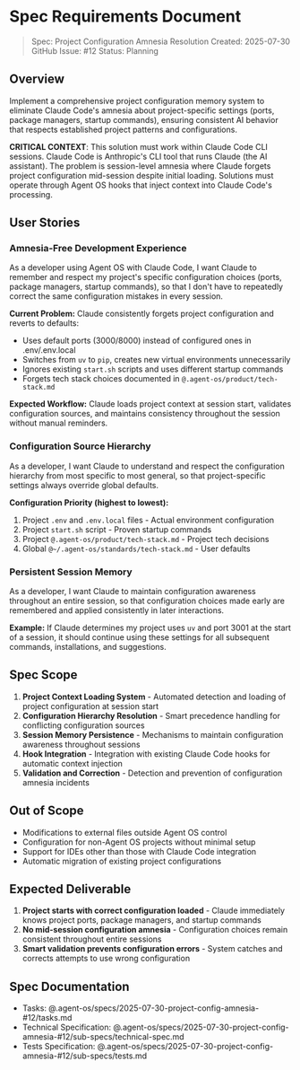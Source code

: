 # Spec Requirements Document

> Spec: Project Configuration Amnesia Resolution
> Created: 2025-07-30
> GitHub Issue: #12
> Status: Planning

## Overview

Implement a comprehensive project configuration memory system to eliminate Claude Code's amnesia about project-specific settings (ports, package managers, startup commands), ensuring consistent AI behavior that respects established project patterns and configurations.

**CRITICAL CONTEXT**: This solution must work within Claude Code CLI sessions. Claude Code is Anthropic's CLI tool that runs Claude (the AI assistant). The problem is session-level amnesia where Claude forgets project configuration mid-session despite initial loading. Solutions must operate through Agent OS hooks that inject context into Claude Code's processing.

## User Stories

### Amnesia-Free Development Experience

As a developer using Agent OS with Claude Code, I want Claude to remember and respect my project's specific configuration choices (ports, package managers, startup commands), so that I don't have to repeatedly correct the same configuration mistakes in every session.

**Current Problem:** Claude consistently forgets project configuration and reverts to defaults:
- Uses default ports (3000/8000) instead of configured ones in .env/.env.local
- Switches from `uv` to `pip`, creates new virtual environments unnecessarily
- Ignores existing `start.sh` scripts and uses different startup commands
- Forgets tech stack choices documented in `@.agent-os/product/tech-stack.md`

**Expected Workflow:** Claude loads project context at session start, validates configuration sources, and maintains consistency throughout the session without manual reminders.

### Configuration Source Hierarchy

As a developer, I want Claude to understand and respect the configuration hierarchy from most specific to most general, so that project-specific settings always override global defaults.

**Configuration Priority (highest to lowest):**
1. Project `.env` and `.env.local` files - Actual environment configuration
2. Project `start.sh` script - Proven startup commands  
3. Project `@.agent-os/product/tech-stack.md` - Project tech decisions
4. Global `@~/.agent-os/standards/tech-stack.md` - User defaults

### Persistent Session Memory

As a developer, I want Claude to maintain configuration awareness throughout an entire session, so that configuration choices made early are remembered and applied consistently in later interactions.

**Example:** If Claude determines my project uses `uv` and port 3001 at the start of a session, it should continue using these settings for all subsequent commands, installations, and suggestions.

## Spec Scope

1. **Project Context Loading System** - Automated detection and loading of project configuration at session start
2. **Configuration Hierarchy Resolution** - Smart precedence handling for conflicting configuration sources  
3. **Session Memory Persistence** - Mechanisms to maintain configuration awareness throughout sessions
4. **Hook Integration** - Integration with existing Claude Code hooks for automatic context injection
5. **Validation and Correction** - Detection and prevention of configuration amnesia incidents

## Out of Scope

- Modifications to external files outside Agent OS control
- Configuration for non-Agent OS projects without minimal setup
- Support for IDEs other than those with Claude Code integration
- Automatic migration of existing project configurations

## Expected Deliverable

1. **Project starts with correct configuration loaded** - Claude immediately knows project ports, package managers, and startup commands
2. **No mid-session configuration amnesia** - Configuration choices remain consistent throughout entire sessions
3. **Smart validation prevents configuration errors** - System catches and corrects attempts to use wrong configuration

## Spec Documentation

- Tasks: @.agent-os/specs/2025-07-30-project-config-amnesia-#12/tasks.md
- Technical Specification: @.agent-os/specs/2025-07-30-project-config-amnesia-#12/sub-specs/technical-spec.md
- Tests Specification: @.agent-os/specs/2025-07-30-project-config-amnesia-#12/sub-specs/tests.md